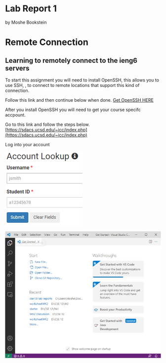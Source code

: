 # Lab Report 1
by Moshe Bookstein

# Remote Connection
## Learning to remotely connect to the ieng6 servers
To start this assignment you will need to install OpenSSH, this allows you to use SSH, , to connect to remote locations that support this kind of connection.

Follow this link and then continue below when done.
[Get OpenSSH HERE](https://docs.microsoft.com/en-us/windows-server/administration/openssh/openssh_install_firstuse)

After you install OpenSSH you will need to get your course specifc accpount.

Go to this link and follow the steps below.
[https://sdacs.ucsd.edu/~icc/index.php](https://sdacs.ucsd.edu/~icc/index.php)


Log into your account 

 ![Image](accountlogin.png)





![Image](vscodestartup.png)
